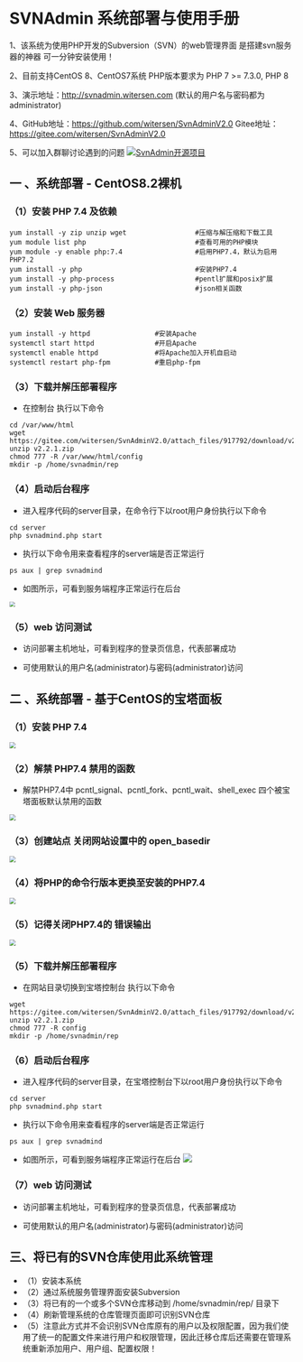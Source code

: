 # SVNAdmin 系统部署与使用手册
1、该系统为使用PHP开发的Subversion（SVN）的web管理界面 是搭建svn服务器的神器 可一分钟安装使用！

2、目前支持CentOS 8、CentOS7系统 PHP版本要求为 PHP 7 >= 7.3.0, PHP 8

3、演示地址：http://svnadmin.witersen.com (默认的用户名与密码都为 administrator)

4、GitHub地址：https://github.com/witersen/SvnAdminV2.0 Gitee地址：https://gitee.com/witersen/SvnAdminV2.0

5、可以加入群聊讨论遇到的问题 <a target="_blank" href="https://qm.qq.com/cgi-bin/qm/qr?k=DdSr3ht7keIaqpvw2Xwd6TpyRAFd3h9D&jump_from=webapi">
<img border="0" src="//pub.idqqimg.com/wpa/images/group.png" alt="SvnAdmin开源项目" title="SvnAdmin开源项目">
</a>

## 一 、系统部署 - CentOS8.2裸机

### （1）安装 PHP 7.4 及依赖

```
yum install -y zip unzip wget                 #压缩与解压缩和下载工具
yum module list php                           #查看可用的PHP模块
yum module -y enable php:7.4                  #启用PHP7.4，默认为启用PHP7.2
yum install -y php                            #安装PHP7.4
yum install -y php-process                    #pentl扩展和posix扩展
yum install -y php-json                       #json相关函数

```

### （2）安装 Web 服务器
```
yum install -y httpd                #安装Apache
systemctl start httpd               #开启Apache
systemctl enable httpd              #将Apache加入开机自启动
systemctl restart php-fpm           #重启php-fpm

```

### （3）下载并解压部署程序
- 在控制台 执行以下命令
```
cd /var/www/html
wget https://gitee.com/witersen/SvnAdminV2.0/attach_files/917792/download/v2.2.1.zip
unzip v2.2.1.zip
chmod 777 -R /var/www/html/config
mkdir -p /home/svnadmin/rep

```

### （4）启动后台程序

- 进入程序代码的server目录，在命令行下以root用户身份执行以下命令

```
cd server
php svnadmind.php start

```

-  执行以下命令用来查看程序的server端是否正常运行

```
ps aux | grep svnadmind

```

- 如图所示，可看到服务端程序正常运行在后台
<img src="./00.static/01.images/002.png" style="zoom: 60%;" />

### （5）web 访问测试

- 访问部署主机地址，可看到程序的登录页信息，代表部署成功

- 可使用默认的用户名(administrator)与密码(administrator)访问

## 二 、系统部署 - 基于CentOS的宝塔面板

### （1）安装 PHP 7.4

<img src="./00.static/01.images/021.jpg" style="zoom: 67%;" />

### （2）解禁 PHP7.4 禁用的函数

- 解禁PHP7.4中 pcntl_signal、pcntl_fork、pcntl_wait、shell_exec 四个被宝塔面板默认禁用的函数
<img src="./00.static/01.images/022.jpg" style="zoom: 67%;" />

### （3）创建站点 关闭网站设置中的 open_basedir 

<img src="./00.static/01.images/023.jpg" style="zoom: 67%;" />

### （4）将PHP的命令行版本更换至安装的PHP7.4

<img src="./00.static/01.images/024.jpg" style="zoom: 67%;" />

### （5）记得关闭PHP7.4的 错误输出

<img src="./00.static/01.images/025.jpg" style="zoom: 67%;" />

### （5）下载并解压部署程序
- 在网站目录切换到宝塔控制台 执行以下命令 
```
wget https://gitee.com/witersen/SvnAdminV2.0/attach_files/917792/download/v2.2.1.zip
unzip v2.2.1.zip
chmod 777 -R config
mkdir -p /home/svnadmin/rep

```

### （6）启动后台程序

- 进入程序代码的server目录，在宝塔控制台下以root用户身份执行以下命令

```
cd server
php svnadmind.php start

```

-  执行以下命令用来查看程序的server端是否正常运行

```
ps aux | grep svnadmind

```

- 如图所示，可看到服务端程序正常运行在后台
  ![](./00.static/01.images/002.png)

### （7）web 访问测试

- 访问部署主机地址，可看到程序的登录页信息，代表部署成功

- 可使用默认的用户名(administrator)与密码(administrator)访问

## 三、将已有的SVN仓库使用此系统管理

- （1）安装本系统
- （2）通过系统服务管理界面安装Subversion
- （3）将已有的一个或多个SVN仓库移动到 /home/svnadmin/rep/ 目录下 
- （4）刷新管理系统的仓库管理页面即可识别SVN仓库
- （5）注意此方式并不会识别SVN仓库原有的用户以及权限配置，因为我们使用了统一的配置文件来进行用户和权限管理，因此迁移仓库后还需要在管理系统重新添加用户、用户组、配置权限！